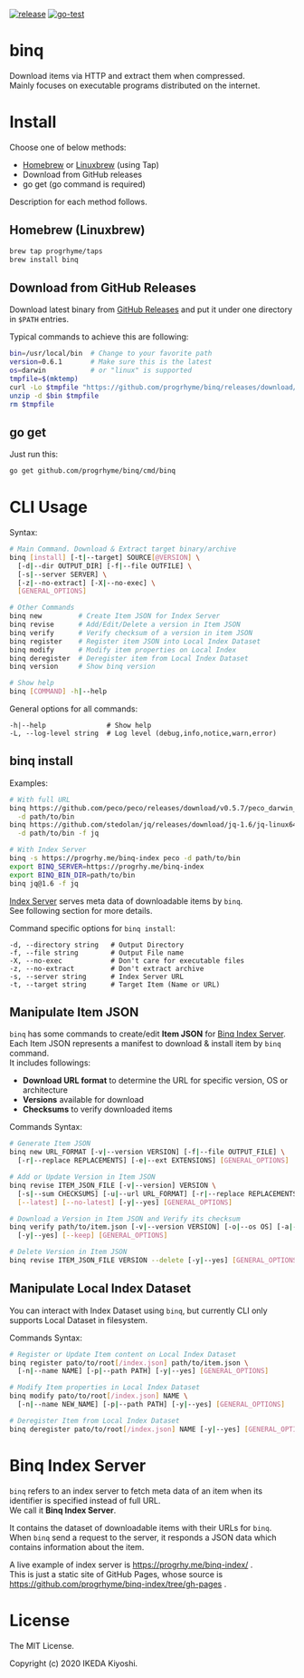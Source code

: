 [![release](https://badgen.net/github/release/progrhyme/binq)](https://github.com/progrhyme/binq/releases)
[![go-test](https://github.com/progrhyme/binq/workflows/go-test/badge.svg)](https://github.com/progrhyme/binq/actions?query=workflow%3Ago-test)

# binq

Download items via HTTP and extract them when compressed.  
Mainly focuses on executable programs distributed on the internet.

# Install

Choose one of below methods:

- [Homebrew](https://brew.sh/) or [Linuxbrew](https://docs.brew.sh/Homebrew-on-Linux) (using Tap)
- Download from GitHub releases
- go get (go command is required)

Description for each method follows.

## Homebrew (Linuxbrew)

```sh
brew tap progrhyme/taps
brew install binq
```

## Download from GitHub Releases

Download latest binary from [GitHub Releases](https://github.com/progrhyme/binq/releases)
and put it under one directory in `$PATH` entries.

Typical commands to achieve this are following:

```sh
bin=/usr/local/bin  # Change to your favorite path
version=0.6.1       # Make sure this is the latest
os=darwin           # or "linux" is supported
tmpfile=$(mktemp)
curl -Lo $tmpfile "https://github.com/progrhyme/binq/releases/download/v${version}/binq_${version}_${os}_amd64.zip"
unzip -d $bin $tmpfile
rm $tmpfile
```

## go get

Just run this:

```sh
go get github.com/progrhyme/binq/cmd/binq
```

# CLI Usage

Syntax:

```sh
# Main Command. Download & Extract target binary/archive
binq [install] [-t|--target] SOURCE[@VERSION] \
  [-d|--dir OUTPUT_DIR] [-f|--file OUTFILE] \
  [-s|--server SERVER] \
  [-z|--no-extract] [-X|--no-exec] \
  [GENERAL_OPTIONS]

# Other Commands
binq new         # Create Item JSON for Index Server
binq revise      # Add/Edit/Delete a version in Item JSON
binq verify      # Verify checksum of a version in item JSON
binq register    # Register item JSON into Local Index Dataset
binq modify      # Modify item properties on Local Index
binq deregister  # Deregister item from Local Index Dataset
binq version     # Show binq version

# Show help
binq [COMMAND] -h|--help
```

General options for all commands:

```
-h|--help               # Show help
-L, --log-level string  # Log level (debug,info,notice,warn,error)
```

## binq install

Examples:

```sh
# With full URL
binq https://github.com/peco/peco/releases/download/v0.5.7/peco_darwin_amd64.zip \
  -d path/to/bin
binq https://github.com/stedolan/jq/releases/download/jq-1.6/jq-linux64 \
  -d path/to/bin -f jq

# With Index Server
binq -s https://progrhy.me/binq-index peco -d path/to/bin
export BINQ_SERVER=https://progrhy.me/binq-index
export BINQ_BIN_DIR=path/to/bin
binq jq@1.6 -f jq
```

[Index Server](#binq-index-server) serves meta data of downloadable items by `binq`.  
See following section for more details.

Command specific options for `binq install`:

```
-d, --directory string   # Output Directory
-f, --file string        # Output File name
-X, --no-exec            # Don't care for executable files
-z, --no-extract         # Don't extract archive
-s, --server string      # Index Server URL
-t, --target string      # Target Item (Name or URL)
```

## Manipulate Item JSON

`binq` has some commands to create/edit **Item JSON** for [Binq Index Server](#binq-index-server).  
Each Item JSON represents a manifest to download & install item by `binq` command.  
It includes followings:

- **Download URL format** to determine the URL for specific version, OS or architecture
- **Versions** available for download
- **Checksums** to verify downloaded items

Commands Syntax:

```sh
# Generate Item JSON
binq new URL_FORMAT [-v|--version VERSION] [-f|--file OUTPUT_FILE] \
  [-r|--replace REPLACEMENTS] [-e|--ext EXTENSIONS] [GENERAL_OPTIONS]

# Add or Update Version in Item JSON
binq revise ITEM_JSON_FILE [-v|--version] VERSION \
  [-s|--sum CHECKSUMS] [-u|--url URL_FORMAT] [-r|--replace REPLACEMENTS] [-e|--ext EXTENSIONS] \
  [--latest] [--no-latest] [-y|--yes] [GENERAL_OPTIONS]

# Download a Version in Item JSON and Verify its checksum
binq verify path/to/item.json [-v|--version VERSION] [-o|--os OS] [-a|--arch ARCH] \
  [-y|--yes] [--keep] [GENERAL_OPTIONS]

# Delete Version in Item JSON
binq revise ITEM_JSON_FILE VERSION --delete [-y|--yes] [GENERAL_OPTIONS]
```

## Manipulate Local Index Dataset

You can interact with Index Dataset using `binq`, but currently CLI only supports Local Dataset in
filesystem.

Commands Syntax:

```sh
# Register or Update Item content on Local Index Dataset
binq register pato/to/root[/index.json] path/to/item.json \
  [-n|--name NAME] [-p|--path PATH] [-y|--yes] [GENERAL_OPTIONS]

# Modify Item properties in Local Index Dataset
binq modify pato/to/root[/index.json] NAME \
  [-n|--name NEW_NAME] [-p|--path PATH] [-y|--yes] [GENERAL_OPTIONS]

# Deregister Item from Local Index Dataset
binq deregister pato/to/root[/index.json] NAME [-y|--yes] [GENERAL_OPTIONS]
```

# Binq Index Server

`binq` refers to an index server to fetch meta data of an item when its identifier is specified
instead of full URL.  
We call it **Binq Index Server**.

It contains the dataset of downloadable items with their URLs for `binq`.  
When `binq` send a request to the server, it responds a JSON data which contains information about
the item.

A live example of index server is https://progrhy.me/binq-index/ .  
This is just a static site of GitHub Pages, whose source is https://github.com/progrhyme/binq-index/tree/gh-pages .

# License

The MIT License.

Copyright (c) 2020 IKEDA Kiyoshi.
